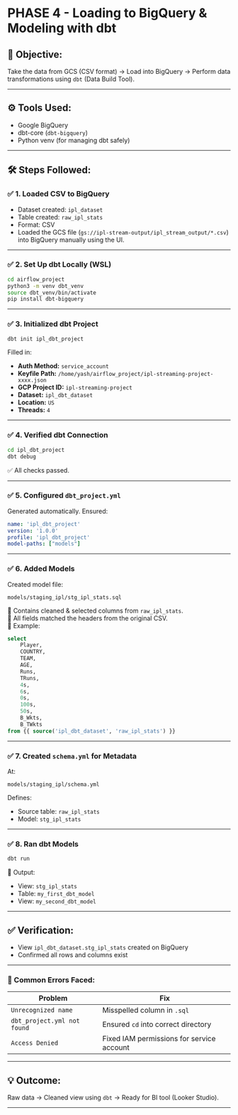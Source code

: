 # PHASE 4 - Loading to BigQuery & Modeling with dbt

## 🎯 Objective:
Take the data from GCS (CSV format) → Load into BigQuery → Perform data transformations using `dbt` (Data Build Tool).

---

## ⚙️ Tools Used:
- Google BigQuery
- dbt-core (`dbt-bigquery`)
- Python venv (for managing dbt safely)

---

## 🛠️ Steps Followed:

### ✅ 1. Loaded CSV to BigQuery

- Dataset created: `ipl_dataset`
- Table created: `raw_ipl_stats`
- Format: CSV
- Loaded the GCS file (`gs://ipl-stream-output/ipl_stream_output/*.csv`) into BigQuery manually using the UI.

---

### ✅ 2. Set Up dbt Locally (WSL)

```bash
cd airflow_project
python3 -m venv dbt_venv
source dbt_venv/bin/activate
pip install dbt-bigquery
```

---

### ✅ 3. Initialized dbt Project

```bash
dbt init ipl_dbt_project
```

Filled in:
- **Auth Method:** `service_account`
- **Keyfile Path:** `/home/yash/airflow_project/ipl-streaming-project-xxxx.json`
- **GCP Project ID:** `ipl-streaming-project`
- **Dataset:** `ipl_dbt_dataset`
- **Location:** `US`
- **Threads:** `4`

---

### ✅ 4. Verified dbt Connection

```bash
cd ipl_dbt_project
dbt debug
```

✅ All checks passed.

---

### ✅ 5. Configured `dbt_project.yml`  
Generated automatically. Ensured:
```yaml
name: 'ipl_dbt_project'
version: '1.0.0'
profile: 'ipl_dbt_project'
model-paths: ["models"]
```

---

### ✅ 6. Added Models

Created model file:
```
models/staging_ipl/stg_ipl_stats.sql
```

📌 Contains cleaned & selected columns from `raw_ipl_stats`.  
📌 All fields matched the headers from the original CSV.  
📌 Example:

```sql
select
    Player,
    COUNTRY,
    TEAM,
    AGE,
    Runs,
    TRuns,
    4s,
    6s,
    0s,
    100s,
    50s,
    B_Wkts,
    B_TWkts
from {{ source('ipl_dbt_dataset', 'raw_ipl_stats') }}
```

---

### ✅ 7. Created `schema.yml` for Metadata

At:
```
models/staging_ipl/schema.yml
```

Defines:
- Source table: `raw_ipl_stats`
- Model: `stg_ipl_stats`

---

### ✅ 8. Ran dbt Models

```bash
dbt run
```

🔹 Output:
- View: `stg_ipl_stats`
- Table: `my_first_dbt_model`
- View: `my_second_dbt_model`

---

## ✅ Verification:

- View `ipl_dbt_dataset.stg_ipl_stats` created on BigQuery
- Confirmed all rows and columns exist

---

### 🚨 Common Errors Faced:
| Problem | Fix |
|--------|-----|
| `Unrecognized name` | Misspelled column in `.sql` |
| `dbt_project.yml not found` | Ensured `cd` into correct directory |
| `Access Denied` | Fixed IAM permissions for service account |

---

## 💡 Outcome:
Raw data → Cleaned view using `dbt` → Ready for BI tool (Looker Studio).

---
